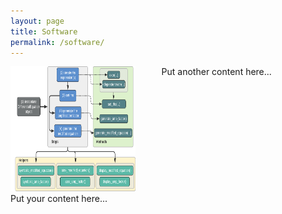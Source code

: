 ```yaml
---
layout: page
title: Software
permalink: /software/
---
```


 <div style='float:left; width:40%'>
    <img src="/images/software/pymodpde.png" alt="Pymodpde" width="200" height="200">
    Put your content here...
</div>

<div style='float:left; width:40%; margin-left:40px'>
    Put another content here...
</div>
